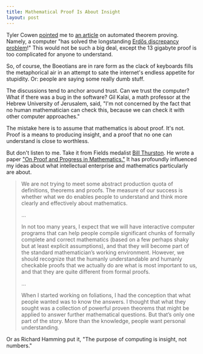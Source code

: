 ```yaml
---
title: Mathematical Proof Is About Insight
layout: post
---
```


Tyler Cowen [pointed](http://marginalrevolution.com/marginalrevolution/2014/04/are-computer-coming-up-with-answers-we-cannot-understand.html) me to [an article](http://io9.com/computers-are-providing-solutions-to-math-problems-that-1525261141/all) on automated theorem proving. Namely, a
computer "has solved the longstanding [Erdős discrepancy problem](http://en.wikipedia.org/wiki/%C2%B11-sequence#Erd.C5.91s_discrepancy_problem)!" This would not
be such a big deal, except the 13 gigabyte proof is too complicated for anyone to
understand. 

So, of course, the Boeotians are in rare form as the clack of
keyboards fills the metaphorical air in an attempt to sate the internet's
endless appetite for stupidity. Or: people are saying some really dumb stuff.

The discussions tend to anchor around trust. Can we trust the computer? What if
there was a bug in the software? Gil Kalai, a math professor at the Hebrew
University of Jerusalem, said, "I'm not concerned by the fact that no human
mathematician can check this, because we can check it with other computer
approaches."

The mistake here is to assume that mathematics is about
proof. It's not. Proof is a means to producing insight, and a proof that no one
can understand is close to worthless.

But don't listen to me. Take it from Fields medalist
[Bill Thurston](http://en.wikipedia.org/wiki/William_Thurston). He wrote a paper
["On Proof and Progress in Mathematics."](http://arxiv.org/pdf/math/9404236v1.pdf)
It has profoundly influenced my ideas
about what intellectual enterprise and mathematics particularly are about. 

> We are not trying to meet some abstract production quota of definitions,
> theorems and proofs. The measure of our success is whether what we do enables
> people to understand and think more clearly and effectively about mathematics.
> 
> ...
>
> In not too many years, I expect that we will have interactive computer programs
> that can help people compile significant chunks of formally complete and correct
> mathematics (based on a few perhaps shaky but at least explicit assumptions),
> and that they will become part of the standard mathematician’s working
> environment. However, we should recognize that the humanly understandable and
> humanly checkable proofs that we actually do are what is most important to us,
> and that they are quite different from formal proofs.
>
> ...
>
> When I started working on foliations, I had the conception that what people
> wanted was to know the answers. I thought that what they sought was a collection
> of powerful proven theorems that might be applied to answer further mathematical questions. But that’s only one part of the story. More than the
> knowledge, people want personal understanding.

Or as Richard Hamming put it, "The purpose of computing is insight, not numbers."
